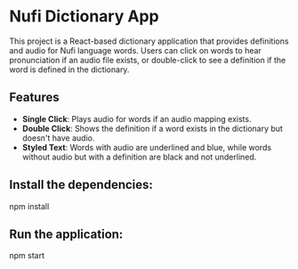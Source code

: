 # Nufi Dictionary App

This project is a React-based dictionary application that provides definitions and audio for Nufi language words. Users can click on words to hear pronunciation if an audio file exists, or double-click to see a definition if the word is defined in the dictionary.

## Features

- **Single Click**: Plays audio for words if an audio mapping exists.
- **Double Click**: Shows the definition if a word exists in the dictionary but doesn't have audio.
- **Styled Text**: Words with audio are underlined and blue, while words without audio but with a definition are black and not underlined.

## Install the dependencies:

npm install

## Run the application:

npm start


